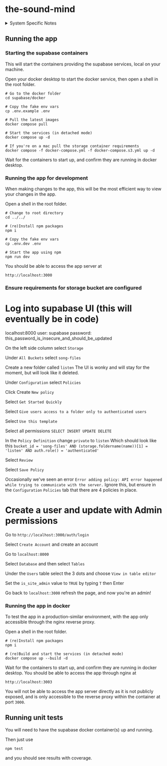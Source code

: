 # the-sound-mind

<details>
<summary>System Specific Notes</summary>
<details>
<summary>Colima on MacOS</summary>
If you want to run Docker entirely from the command line we recommend using [Colima](https://github.com/abiosoft/colima).
It can be installed with [Homebrew](https://brew.sh/).
`brew install docker-compose`
The colima VM needs to be started with
`colima start virtio --mount-type=virtiofs`
Something similar to this
The following may need to be added to your `~/.docker/config.json` in order to avoid permissions issues with certain volumes.
```
{
        "currentContext": "colima-virtio",
        "cliPluginsExtraDirs": [
                "/opt/homebrew/lib/docker/cli-plugins"
        ]
]
```
may need to be added to your Docker config.  This allows Docker to find the docker-compose plugin which will allow commands like
<code>docker compose up  # without the dash (Docker executing compose as a plugin)</code>
as opposed to commands like
<code>docker-compose up  # with the dash (directly running the docker-compose binary)</code>
We've found this to be nessesary, as bringing up the containers with docker-compose instead of docker compose will result in connectivity issues between containers.
</details>
<details>
<summary>Docker Engine on Linux</summary>
We recommend installing Docker with the instructions at 
[Install Docker Engine](https://docs.docker.com/engine/install/)
</details>
</details>

## Running the app

### Starting the supabase containers

This will start the containers providing the supabase services, local on your machine.

Open your docker desktop to start the docker service, then open a shell in the root folder.

```shell
# Go to the docker folder
cd supabase/docker

# Copy the fake env vars
cp .env.example .env

# Pull the latest images
docker compose pull

# Start the services (in detached mode)
docker compose up -d

# If you're on a mac pull the storage container requirements
docker compose -f docker-compose.yml -f docker-compose.s3.yml up -d
```

Wait for the containers to start up, and confirm they are running in docker desktop.

### Running the app for development

When making changes to the app, this will be the most efficient way to view your changes in the app. 

Open a shell in the root folder.

```shell
# Change to root directory
cd ../../

# (re)Install npm packages
npm i

# Copy the fake env vars
cp .env.dev .env

# Start the app using npm
npm run dev
```

You should be able to access the app server at

`http://localhost:3000`

### Ensure requirements for storage bucket are configured

# Log into supabase UI (this will eventually be in code)
localhost:8000
user: supabase
password: this_password_is_insecure_and_should_be_updated

On the left side column select `Storage`

Under `All Buckets` select `song-files`

Create a new folder called `listen`
The UI is wonky and will stay for the moment, but will look like it deleted.

Under `Configuration` select `Policies`

Click Create `New policy`

Select `Get Started Quickly`

Select `Give users access to a folder only to authenticated users`

Select `Use this template`

Select all permissions `SELECT INSERT UPDATE DELETE`

In the `Policy Definition` change `private` to `listen`
Which should look like this
```bucket_id = 'song-files' AND (storage.foldername(name))[1] = 'listen' AND auth.role() = 'authenticated'```

Select `Review`

Select `Save Policy`

Occasionally we've seen an error
`Error adding policy: API error happened while trying to communicate with the server.`
Ignore this, but ensure in the `Configuration` `Policies` tab that there are 4 policies in place.

# Create a user and update with Admin permissions
Go to `http://localhost:3000/auth/login`

Select `Create Account` and create an account

Go to `localhost:8000`

Select `Database` and then select `Tables`

Under the `Users` table select the 3 dots and choose `View in table editor`

Set the `is_site_admin` value to `TRUE` by typing `T` then Enter

Go back to `localhost:3000` refresh the page, and now you're an admin!

### Running the app in docker

To test the app in a production-similar environment, with the app only accessible through the nginx reverse proxy.

Open a shell in the root folder.

```shell
# (re)Install npm packages
npm i

# (re)Build and start the services (in detached mode)
docker compose up --build -d
```

Wait for the containers to start up, and confirm they are running in docker desktop. You should be able to access the app through nginx at 

`http://localhost:3003`

You will not be able to access the app server directly as it is not publicly exposed, and is only accessible to the reverse proxy within the container at port `3000`.

## Running unit tests

You will need to have the supabase docker container(s) up and running.

Then just use

`npm test`

and you should see results with coverage.

